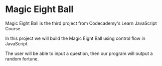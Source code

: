 # Magic Eight Ball
Magic Eight Ball is the third project from Codecademy's Learn JavaScript Course.

In this project we will build the Magic Eight Ball using control flow in JavaScript.

The user will be able to input a question, then our program will output a random fortune.
